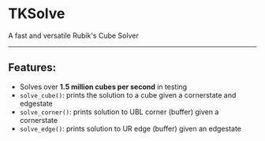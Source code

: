 # TKSolve
A fast and versatile Rubik's Cube Solver

***

## Features:
- Solves over **1.5 million cubes per second** in testing
- `solve_cube()`: prints the solution to a cube given a cornerstate and edgestate
- `solve_corner()`: prints solution to UBL corner (buffer) given a cornerstate
- `solve_edge()`: prints solution to UR edge (buffer) given an edgestate
